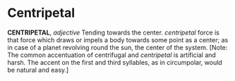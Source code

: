 # Centripetal

**CENTRIPETAL**, _adjective_ Tending towards the center. _centripetal_ force is that force which draws or impels a body towards some point as a center; as in case of a planet revolving round the sun, the center of the system. \[Note: The common accentuation of centrifugal and _centripetal_ is artificial and harsh. The accent on the first and third syllables, as in circumpolar, would be natural and easy.\]